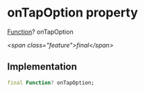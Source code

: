 


# onTapOption property







[Function](https:api.flutter.dev/flutter/dart-core/Function-class.html)? onTapOption
  
_\<span class="feature"\>final\</span\>_






## Implementation

```dart
final Function? onTapOption;
```







